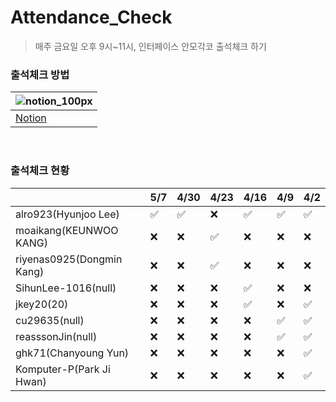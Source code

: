 # Attendance_Check

> 매주 금요일 오후 9시~11시, 인터페이스 안모각코 출석체크 하기

### 출석체크 방법
| ![notion_100px](https://user-images.githubusercontent.com/41139770/113479579-da32d080-94ca-11eb-98c8-52b615d90354.png)|
|------------------------------------ | 
|[Notion](https://www.notion.so/uhhyunjoo/53a5126e19804340894625a3d4aefa38)|
<br>

### 출석체크 현황
|  | 5/7 | 4/30 | 4/23 | 4/16 | 4/9 | 4/2 |
| --- | --- | --- | --- | --- | --- | ---  |
| alro923(Hyunjoo Lee) | :white_check_mark: | :white_check_mark: | :x: | :white_check_mark: | :white_check_mark: | :white_check_mark: |
| moaikang(KEUNWOO KANG) | :x: | :x: | :white_check_mark: | :x: | :x: | :x: |
| riyenas0925(Dongmin Kang) | :x: | :x: | :white_check_mark: | :x: | :x: | :x: |
| SihunLee-1016(null) | :x: | :x: | :x: | :white_check_mark: | :x: | :x: |
| jkey20(20) | :x: | :x: | :x: | :white_check_mark: | :x: | :white_check_mark: |
| cu29635(null) | :x: | :x: | :x: | :x: | :white_check_mark: | :white_check_mark: |
| reasssonJin(null) | :x: | :x: | :x: | :x: | :white_check_mark: | :white_check_mark: |
| ghk71(Chanyoung Yun) | :x: | :x: | :x: | :x: | :x: | :white_check_mark: |
| Komputer-P(Park Ji Hwan) | :x: | :x: | :x: | :x: | :x: | :white_check_mark: |
